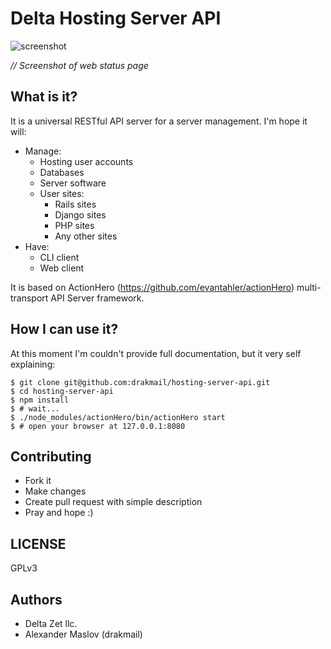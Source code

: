 # Delta Hosting Server API

![screenshot](https://raw.github.com/drakmail/hosting-server-api/master/docs/screenshot.png)

*// Screenshot of web status page*

## What is it?

It is a universal RESTful API server for a server management. I'm hope it will:

* Manage:
  * Hosting user accounts
  * Databases
  * Server software
  * User sites:
    * Rails sites
    * Django sites
    * PHP sites
    * Any other sites
* Have:
  * CLI client
  * Web client

It is based on ActionHero (https://github.com/evantahler/actionHero) multi-transport API Server framework.

## How I can use it?

At this moment I'm couldn't provide full documentation, but it very self explaining:

```
$ git clone git@github.com:drakmail/hosting-server-api.git
$ cd hosting-server-api
$ npm install
$ # wait...
$ ./node_modules/actionHero/bin/actionHero start
$ # open your browser at 127.0.0.1:8080
```

## Contributing

* Fork it
* Make changes
* Create pull request with simple description
* Pray and hope :)

## LICENSE

GPLv3

## Authors

* Delta Zet llc.
* Alexander Maslov (drakmail)
